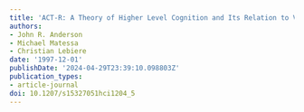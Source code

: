 ```yaml
---
title: 'ACT-R: A Theory of Higher Level Cognition and Its Relation to Visual Attention'
authors:
- John R. Anderson
- Michael Matessa
- Christian Lebiere
date: '1997-12-01'
publishDate: '2024-04-29T23:39:10.098803Z'
publication_types:
- article-journal
doi: 10.1207/s15327051hci1204_5
---
```

